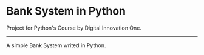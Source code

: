 # Bank System in Python 
Project for Python's Course by Digital Innovation One.<hr>
A simple Bank System writed in Python.
